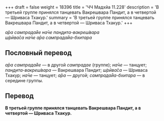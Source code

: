 +++
draft = false
weight = 18396
title = 'ЧЧ Мадхйа 11.228'
description = 'В третьей группе принялся танцевать Вакрешвара Пандит, а в четвертой — Шриваса Тхакур.'
summary = 'В третьей группе принялся танцевать Вакрешвара Пандит, а в четвертой — Шриваса Тхакур.'
+++

_а̄ра сампрада̄йе на̄че пан̣д̣ита-вакреш́вара  
ш́рӣва̄са на̄че а̄ра сампрада̄йа-бхитара_

## Пословный перевод

_а̄ра_ _сампрада̄йе_ — в другой _сампрадае_ (группе); _на̄че_ — танцует; _пан̣д̣ита_\-_вакреш́вара_ — Вакрешвара Пандит; _ш́рӣва̄са_ — Шриваса Тхакур; _на̄че_ — танцует; _а̄ра_ — другой; _сампрада̄йа_\-_бхитара_ — в середине группы.

## Перевод

**В третьей группе принялся танцевать Вакрешвара Пандит, а в четвертой — Шриваса Тхакур.**
